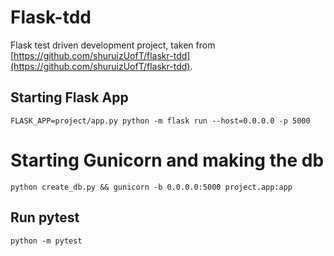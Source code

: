 # Flask-tdd
Flask test driven development project, taken from [https://github.com/shuruizUofT/flaskr-tdd](https://github.com/shuruizUofT/flaskr-tdd).

## Starting Flask App
`FLASK_APP=project/app.py python -m flask run --host=0.0.0.0 -p 5000`

# Starting Gunicorn and making the db
`python create_db.py && gunicorn -b 0.0.0.0:5000 project.app:app`

## Run pytest
`python -m pytest`